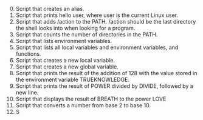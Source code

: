 0. Script that creates an alias.
1. Script that prints hello user, where user is the current Linux user.
2. Script that adds /action to the PATH. /action should be the last directory the shell looks into when looking for a program.
3. Script that counts the number of directories in the PATH.
4. Script that lists environment variables.
5. Script that lists all local variables and environment variables, and functions.
6. Script that creates a new local variable.
7. Script that creates a new global variable.
8. Script that prints the result of the addition of 128 with the value stored in the environment variable TRUEKNOWLEDGE.
9. Script that prints the result of POWER divided by DIVIDE, followed by a new line.
10. Script that displays the result of BREATH to the power LOVE
11. Script that converts a number from base 2 to base 10.
12. S       
